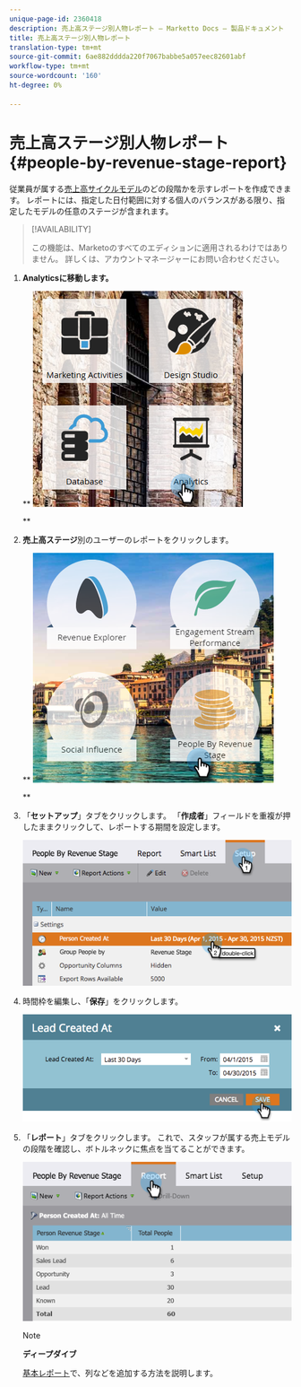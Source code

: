 ```yaml
---
unique-page-id: 2360418
description: 売上高ステージ別人物レポート — Marketto Docs — 製品ドキュメント
title: 売上高ステージ別人物レポート
translation-type: tm+mt
source-git-commit: 6ae882dddda220f7067babbe5a057eec82601abf
workflow-type: tm+mt
source-wordcount: '160'
ht-degree: 0%

---
```



# 売上高ステージ別人物レポート{#people-by-revenue-stage-report}

従業員が属する[売上高サイクルモデル](https://docs.marketo.com/display/docs/revenue+cycle+models)のどの段階かを示すレポートを作成できます。 レポートには、指定した日付範囲に対する個人のバランスがある限り、指定したモデルの任意のステージが含まれます。

>[!AVAILABILITY]
>
>
>この機能は、Marketoのすべてのエディションに適用されるわけではありません。 詳しくは、アカウントマネージャーにお問い合わせください。

1. **Analyticsに移動します。**

   ** ![](assets/image2017-3-27-15-3a43-3a55.png)

   **

1. **売上高ステージ**&#x200B;別のユーザーのレポートをクリックします。

   ** ![](assets/image2017-3-27-15-3a46-3a27.png)

   **

1. 「**セットアップ**」タブをクリックします。 「**作成者**」フィールドを重複が押したままクリックして、レポートする期間を設定します。

   ![](assets/image2017-3-28-8-3a6-3a23.png)

1. 時間枠を編集し、「**保存**」をクリックします。

   ![](assets/image2015-4-29-12-3a11-3a31.png)

1. 「**レポート**」タブをクリックします。 これで、スタッフが属する売上モデルの段階を確認し、ボトルネックに焦点を当てることができます。

   ![](assets/image2017-3-28-8-3a6-3a48.png)

   >[!NOTE]
   >
   >**ディープダイブ**
   >
   >
   >[基本レポート](https://docs.marketo.com/display/docs/basic+reporting)で、列などを追加する方法を説明します。

